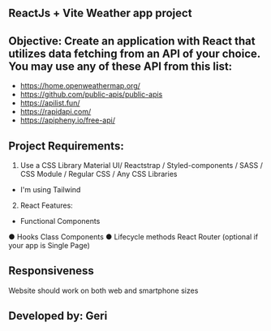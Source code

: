 ## ReactJs + Vite Weather app project

## Objective: Create an application with React that utilizes data fetching from an API of your choice. You may use any of these API from this list:
- https://home.openweathermap.org/
- https://github.com/public-apis/public-apis
- https://apilist.fun/
- https://rapidapi.com/
- https://apipheny.io/free-api/

## Project Requirements: 
1. Use a CSS Library
Material UI/ Reactstrap / Styled-components / SASS / CSS Module / Regular CSS / Any CSS Libraries
- I'm using Tailwind
2. React Features:
- Functional Components

● Hooks
Class Components
● Lifecycle methods
React Router (optional if your app is Single Page)

## Responsiveness
Website should work on both web and smartphone sizes

## Developed by: Geri
